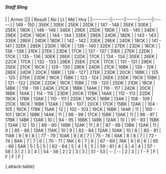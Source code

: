 ##### Staff Sling

|      |   Armor   ||||
|   Result   |   No   |   Lt   |   Md   |   Hvy   |
|:--------:|:-----:|:-----:|:-----:|:-----:|
| 149 - 150 | 35EK | 30EK | 25EK | 20DK |
| 147 - 148 | 35EK | 30EK | 25EK | 19DK |
| 146 - 146 | 34EK | 29EK | 25DK | 19DK |
| 145 - 145 | 34EK | 29EK | 24DK | 19DK |
| 144 - 144 | 33EK | 29EK | 24DK | 18DK |
| 143 - 143 | 33EK | 28EK | 24DK | 18DK |
| 142 - 142 | 33EK | 28EK | 24DK | 18CK |
| 141 - 141 | 32EK | 28EK | 23DK | 18CK |
| 139 - 140 | 32EK | 27EK | 23DK | 18CK |
| 138 - 138 | 31EK | 27EK | 23DK | 17CK |
| 137 - 137 | 31EK | 27EK | 22DK | 17CK |
| 135 - 136 | 30EK | 26EK | 22DK | 17CK |
| 134 - 134 | 30EK | 26EK | 22CK | 17CK |
| 132 - 133 | 29EK | 25EK | 21CK | 17CK |
| 131 - 131 | 29EK | 25EK | 21CK | 16CK |
| 129 - 130 | 28EK | 24DK | 21CK | 16BK |
| 128 - 128 | 28EK | 24DK | 20CK | 16BK |
| 126 - 127 | 27EK | 23DK | 20CK | 16BK |
| 125 - 125 | 27EK | 23DK | 19CK | 15BK |
| 123 - 124 | 26EK | 23DK | 19CK | 15BK |
| 121 - 122 | 25DK | 22DK | 19CK | 15BK |
| 119 - 120 | 25DK | 21DK | 18CK | 14BK |
| 118 - 118 | 24DK | 21CK | 18BK | 14AK |
| 116 - 117 | 24DK | 20CK | 18BK | 14AK |
| 114 - 115 | 23DK | 20CK | 17BK | 14AK |
| 112 - 113 | 22DK | 19CK | 17BK | 13AK |
| 110 - 111 | 22DK | 19CK | 16BK | 13AK |
| 108 - 109 | 21CK | 18CK | 16BK | 12AK |
| 106 - 107 | 20CK | 17CK | 15BK | 12AK |
| 104 - 105 | 19CK | 17BK | 15AK | 12 |
| 102 - 103 | 19CK | 16BK | 14AK | 11 |
| 100 - 101 | 18CK | 16BK | 14AK | 11 |
| 98 - 99 | 17CK | 15BK | 13AK | 11 |
| 96 - 97 | 17BK | 14BK | 13AK | 10 |
| 94 - 95 | 16BK | 14BK | 12AK | 10 |
| 91 - 93 | 15BK | 13AK | 12 | 10 |
| 89 - 90 | 14BK | 12AK | 11 | 9 |
| 87 - 88 | 13BK | 12AK | 11 | 9 |
| 85 - 86 | 13AK | 11AK | 10 | 9 |
| 82 - 84 | 12AK | 10AK | 10 | 8 |
| 80 - 81 | 11AK | 9 | 9 | 8 |
| 77 - 79 | 10AK | 9 | 8 | 7 |
| 75 - 76 | 9AK | 8 | 8 | 7 |
| 72 - 74 | 8AK | 7 | 7 | 6 |
| 70 - 71 | 7AK | 6 | 7 | 6 |
| 67 - 69 | 7AK | 6 | 6 | 6 |
| 65 - 66 | 5AK | 5 | 5 | 5 |
| 62 - 64 | 5 | 4 | 5 | 5 |
| 59 - 61 | 4 | 3 | 4 | 4 |
| 57 - 58 | 3 | 2 | 3 | 4 |
| 54 - 56 | 2 | 2 | 3 | 3 |
| 51 - 53 | --  | --  | 2 | 3 |
| 1 - F | F | F | F | F |

{.attack-table}
